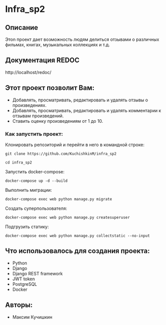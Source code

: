 # Infra_sp2

## Описание

Этоn проект дает возможность людям делиться отзывами о различных фильмах,
книгах, музыкальных коллекциях и т.д.

## Документация REDOC

http://localhost/redoc/

## Этот проект позволит Вам:

- Добавлять, просматривать, редактировать и удалять отзывы о произведениях.
- Добавлять, просматривать, редактировать и удалять комментарии к отзывам
  произведений.
- Ставить оценку произведениям от 1 до 10.

### Как запустить проект:

Клонировать репозиторий и перейти в него в командной строке:

```
git clone https://github.com/KuchishkinM/infra_sp2
```

```
cd infra_sp2

```

Запустить docker-compose:

```
docker-compose up -d --build 
```


Выполнить миграции:

```
docker-compose exec web python manage.py migrate
```

Создать суперпользователя:

```
docker-compose exec web python manage.py createsuperuser
```

Подгрузить статику:

```
docker-compose exec web python manage.py collectstatic --no-input 
```


## Что использовалось для создания проекта:

- Python
- Django
- Django REST framework
- JWT token
- PostgreSQL
- Docker
## Авторы:

- Максим Кучишкин
